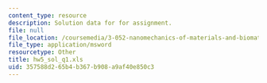 ```yaml
---
content_type: resource
description: Solution data for for assignment.
file: null
file_location: /coursemedia/3-052-nanomechanics-of-materials-and-biomaterials-spring-2007/357588d265b4b367b908a9af40e850c3_hw5_sol_q1.xls
file_type: application/msword
resourcetype: Other
title: hw5_sol_q1.xls
uid: 357588d2-65b4-b367-b908-a9af40e850c3
---
```

